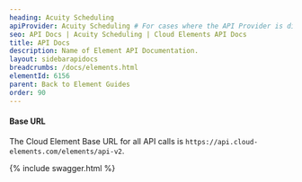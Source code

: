 ```yaml
---
heading: Acuity Scheduling
apiProvider: Acuity Scheduling # For cases where the API Provider is different than the element name. e;g;, ServiceNow vs. ServiceNow Oauth
seo: API Docs | Acuity Scheduling | Cloud Elements API Docs
title: API Docs
description: Name of Element API Documentation.
layout: sidebarapidocs
breadcrumbs: /docs/elements.html
elementId: 6156
parent: Back to Element Guides
order: 90
---
```


#### Base URL

The Cloud Element Base URL for all API calls is `https://api.cloud-elements.com/elements/api-v2`.

{% include swagger.html %}
